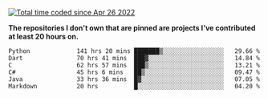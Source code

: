 <a href="https://wakatime.com/@9797ee4f-4108-45bb-8fc2-b36b9c1a1c89"><img src="https://wakatime.com/badge/user/9797ee4f-4108-45bb-8fc2-b36b9c1a1c89.svg?style=for-the-badge" alt="Total time coded since Apr 26 2022" /></a>

**The repositories I don't own that are pinned are projects I've contributed at least 20 hours on.**

<!--START_SECTION:waka-->

```text
Python             141 hrs 20 mins ███████▒░░░░░░░░░░░░░░░░░   29.66 %
Dart               70 hrs 41 mins  ███▓░░░░░░░░░░░░░░░░░░░░░   14.84 %
C                  62 hrs 57 mins  ███▒░░░░░░░░░░░░░░░░░░░░░   13.21 %
C#                 45 hrs 6 mins   ██▒░░░░░░░░░░░░░░░░░░░░░░   09.47 %
Java               33 hrs 36 mins  █▓░░░░░░░░░░░░░░░░░░░░░░░   07.05 %
Markdown           20 hrs          █░░░░░░░░░░░░░░░░░░░░░░░░   04.20 %
```

<!--END_SECTION:waka-->
